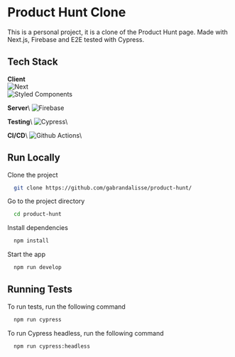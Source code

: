 
# Product Hunt Clone

This is a personal project, it is a clone of the Product Hunt page. Made with Next.js, Firebase and E2E tested with Cypress.


## Tech Stack

**Client**\
<img alt="Next" src="https://img.shields.io/badge/-Next.js-000000?style=flat-square&logo=next.js&logoColor=white" />\
<img alt="Styled Components" src="https://img.shields.io/badge/-Styled_Components-db7092?style=flat-square&logo=styled-components&logoColor=white" />

**Server**\ 
<img alt="Firebase" src="https://img.shields.io/badge/-Firebase-FFCA28?style=flat-square&logo=firebase&logoColor=black" />

**Testing**\ 
<img alt="Cypress" src="https://img.shields.io/badge/-Cypress-17202C?style=flat-square&logo=cypress&logoColor=black\" />\

**CI/CD**\ 
<img alt="Github Actions" src="https://img.shields.io/badge/-GitHub%20Actions-FFF?style=flat-square&logo=github-actions&logoColor=#2088FF\" />\

## Run Locally

Clone the project

```bash
  git clone https://github.com/gabrandalisse/product-hunt/
```

Go to the project directory

```bash
  cd product-hunt
```

Install dependencies

```bash
  npm install
```

Start the app

```bash
  npm run develop
```


## Running Tests

To run tests, run the following command

```bash
  npm run cypress
```

To run Cypress headless, run the following command

```bash
  npm run cypress:headless
```
